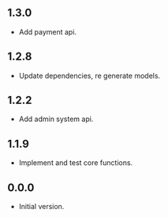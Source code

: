 ## 1.3.0

- Add payment api.
  
## 1.2.8

- Update dependencies, re generate models.

## 1.2.2

- Add admin system api.
 
## 1.1.9

- Implement and test core functions.

## 0.0.0

- Initial version.
